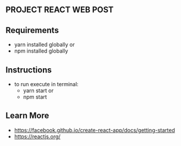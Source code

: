 ## PROJECT REACT WEB POST

## Requirements
  
  - yarn installed globally 
    or
  - npm installed globally

## Instructions
  - to run execute in terminal:
    - yarn start
      or 
    - npm start

## Learn More
  - https://facebook.github.io/create-react-app/docs/getting-started
  - https://reactjs.org/
